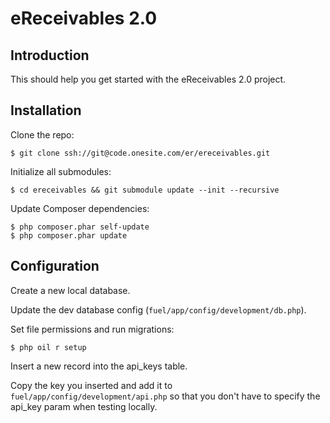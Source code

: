 # eReceivables 2.0

## Introduction

This should help you get started with the eReceivables 2.0 project.

## Installation
Clone the repo:

	$ git clone ssh://git@code.onesite.com/er/ereceivables.git

Initialize all submodules:

	$ cd ereceivables && git submodule update --init --recursive

Update Composer dependencies:

	$ php composer.phar self-update
	$ php composer.phar update

## Configuration
Create a new local database.

Update the dev database config (`fuel/app/config/development/db.php`).

Set file permissions and run migrations:

	$ php oil r setup

Insert a new record into the api_keys table.

Copy the key you inserted and add it to `fuel/app/config/development/api.php` so that you don't have to specify the api_key param when testing locally.
